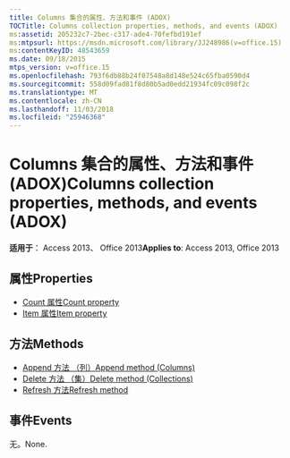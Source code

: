 ```yaml
---
title: Columns 集合的属性、方法和事件 (ADOX)
TOCTitle: Columns collection properties, methods, and events (ADOX)
ms:assetid: 205232c7-2bec-c317-ade4-70fefbd191ef
ms:mtpsurl: https://msdn.microsoft.com/library/JJ248986(v=office.15)
ms:contentKeyID: 48543659
ms.date: 09/18/2015
mtps_version: v=office.15
ms.openlocfilehash: 793f6db88b24f07548a8d148e524c65fba0590d4
ms.sourcegitcommit: 558d09fad81f8d80b5ad0edd21934fc09c098f2c
ms.translationtype: MT
ms.contentlocale: zh-CN
ms.lasthandoff: 11/03/2018
ms.locfileid: "25946368"
---
```

# <a name="columns-collection-properties-methods-and-events-adox"></a><span data-ttu-id="efaa2-102">Columns 集合的属性、方法和事件 (ADOX)</span><span class="sxs-lookup"><span data-stu-id="efaa2-102">Columns collection properties, methods, and events (ADOX)</span></span>

<span data-ttu-id="efaa2-103">**适用于**： Access 2013、 Office 2013</span><span class="sxs-lookup"><span data-stu-id="efaa2-103">**Applies to**: Access 2013, Office 2013</span></span>

## <a name="properties"></a><span data-ttu-id="efaa2-104">属性</span><span class="sxs-lookup"><span data-stu-id="efaa2-104">Properties</span></span>

- [<span data-ttu-id="efaa2-105">Count 属性</span><span class="sxs-lookup"><span data-stu-id="efaa2-105">Count property</span></span>](count-property-ado.md)
- [<span data-ttu-id="efaa2-106">Item 属性</span><span class="sxs-lookup"><span data-stu-id="efaa2-106">Item property</span></span>](item-property-ado.md)

## <a name="methods"></a><span data-ttu-id="efaa2-107">方法</span><span class="sxs-lookup"><span data-stu-id="efaa2-107">Methods</span></span>

- [<span data-ttu-id="efaa2-108">Append 方法 （列）</span><span class="sxs-lookup"><span data-stu-id="efaa2-108">Append method (Columns)</span></span>](append-method-adox-columns.md)
- [<span data-ttu-id="efaa2-109">Delete 方法 （集）</span><span class="sxs-lookup"><span data-stu-id="efaa2-109">Delete method (Collections)</span></span>](delete-method-adox-collections.md)
- [<span data-ttu-id="efaa2-110">Refresh 方法</span><span class="sxs-lookup"><span data-stu-id="efaa2-110">Refresh method</span></span>](refresh-method-ado.md)

## <a name="events"></a><span data-ttu-id="efaa2-111">事件</span><span class="sxs-lookup"><span data-stu-id="efaa2-111">Events</span></span>

<span data-ttu-id="efaa2-112">无。</span><span class="sxs-lookup"><span data-stu-id="efaa2-112">None.</span></span>

